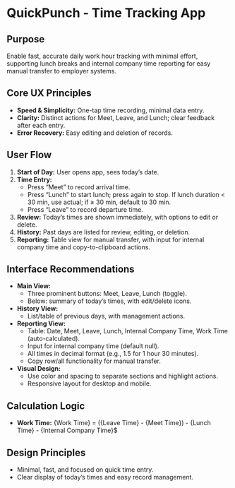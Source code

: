 # QuickPunch - Time Tracking App

## Purpose
Enable fast, accurate daily work hour tracking with minimal effort, supporting lunch breaks and internal company time reporting for easy manual transfer to employer systems.

## Core UX Principles
- **Speed & Simplicity:** One-tap time recording, minimal data entry.
- **Clarity:** Distinct actions for Meet, Leave, and Lunch; clear feedback after each entry.
- **Error Recovery:** Easy editing and deletion of records.

## User Flow
1. **Start of Day:** User opens app, sees today’s date.
2. **Time Entry:**
	 - Press “Meet” to record arrival time.
	 - Press “Lunch” to start lunch; press again to stop. If lunch duration < 30 min, use actual; if ≥ 30 min, default to 30 min.
	 - Press “Leave” to record departure time.
3. **Review:** Today’s times are shown immediately, with options to edit or delete.
4. **History:** Past days are listed for review, editing, or deletion.
5. **Reporting:** Table view for manual transfer, with input for internal company time and copy-to-clipboard actions.

## Interface Recommendations
- **Main View:**
	- Three prominent buttons: Meet, Leave, Lunch (toggle).
	- Below: summary of today’s times, with edit/delete icons.
- **History View:**
	- List/table of previous days, with management actions.
- **Reporting View:**
	- Table: Date, Meet, Leave, Lunch, Internal Company Time, Work Time (auto-calculated).
	- Input for internal company time (default null).
	- All times in decimal format (e.g., 1.5 for 1 hour 30 minutes).
	- Copy row/all functionality for manual transfer.
- **Visual Design:**
	- Use color and spacing to separate sections and highlight actions.
	- Responsive layout for desktop and mobile.

## Calculation Logic
- **Work Time:** {Work Time} = ({Leave Time} - {Meet Time}) - {Lunch Time} - {Internal Company Time}$

## Design Principles
- Minimal, fast, and focused on quick time entry.
- Clear display of today’s times and easy record management.
